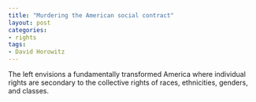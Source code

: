 ```yaml
---
title: "Murdering the American social contract"
layout: post
categories:
- rights
tags:
- David Horowitz
---
```


The left envisions a fundamentally transformed America where individual rights are secondary to the collective rights of races, ethnicities, genders, and classes.